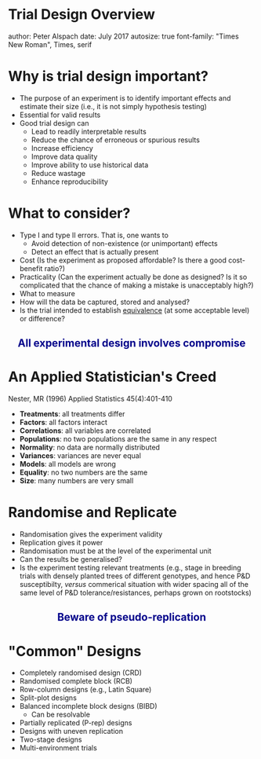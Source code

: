 Trial Design Overview
========================================================
author: Peter Alspach
date: July 2017
autosize: true
font-family: "Times New Roman", Times, serif

Why is trial design important?
========================================================

* The purpose of an experiment is to identify important effects and estimate their size (i.e., it is not simply hypothesis testing)
* Essential for valid results
* Good trial design can
    + Lead to readily interpretable results
    + Reduce the chance of erroneous or spurious results
    + Increase efficiency
    + Improve data quality
    + Improve ability to use historical data
    + Reduce wastage
    + Enhance reproducibility

What to consider?
========================================================

* Type I and type II errors.  That is, one wants to
    + Avoid detection of non-existence (or unimportant) effects
    + Detect an effect that is actually present
* Cost (Is the experiment as proposed affordable?  Is there a good cost-benefit ratio?)
* Practicality (Can the experiment actually be done as designed?  Is it so complicated that the chance of making a mistake is unacceptably high?)
* What to measure
* How will the data be captured, stored and analysed?
* Is the trial intended to establish [equivalence](https://www.ncbi.nlm.nih.gov/pmc/articles/PMC3019319/) (at some acceptable level) or difference? 

<h3 style="text-align: center; color: darkblue; font-size: 1.5em;" markdown="1"> All experimental design involves compromise </h3>

An Applied Statistician's Creed
========================================================
Nester, MR (1996) Applied Statistics 45(4):401-410

* __Treatments__: all treatments differ
* __Factors__: all factors interact
* __Correlations__: all variables are correlated
* __Populations__: no two populations are the same in any respect
* __Normality__: no data are normally distributed
* __Variances__: variances are never equal
* __Models__: all models are wrong
* __Equality__: no two numbers are the same
* __Size__: many numbers are very small

Randomise and Replicate
=========================================================

* Randomisation gives the experiment validity
* Replication gives it power
* Randomisation must be at the level of the experimental unit
* Can the results be generalised?
* Is the experiment testing relevant treatments (e.g., stage in breeding trials with densely planted trees of different genotypes, and hence P&D susceptibilty, _versus_ commerical situation with wider spacing all of the same level of P&D tolerance/resistances, perhaps grown on rootstocks)

<h3 style="text-align: center; color: darkblue; font-size: 1.5em;" markdown="1"> Beware of pseudo-replication </h3>

"Common" Designs
==========================================================
* Completely randomised design (CRD)
* Randomised complete block (RCB)
* Row-column designs (e.g., Latin Square)
* Split-plot designs
* Balanced incomplete block designs (BIBD)
    + Can be resolvable
* Partially replicated (P-rep) designs
* Designs with uneven replication
* Two-stage designs
* Multi-environment trials

